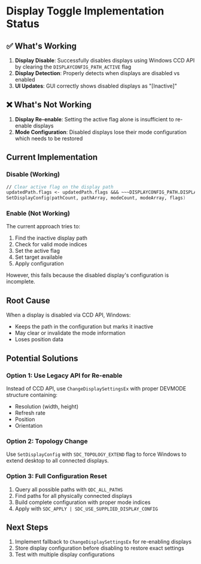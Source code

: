 # Display Toggle Implementation Status

## ✅ What's Working
1. **Display Disable**: Successfully disables displays using Windows CCD API by clearing the `DISPLAYCONFIG_PATH_ACTIVE` flag
2. **Display Detection**: Properly detects when displays are disabled vs enabled
3. **UI Updates**: GUI correctly shows disabled displays as "[Inactive]"

## ❌ What's Not Working
1. **Display Re-enable**: Setting the active flag alone is insufficient to re-enable displays
2. **Mode Configuration**: Disabled displays lose their mode configuration which needs to be restored

## Current Implementation

### Disable (Working)
```fsharp
// Clear active flag on the display path
updatedPath.flags <- updatedPath.flags &&& ~~~DISPLAYCONFIG_PATH.DISPLAYCONFIG_PATH_ACTIVE
SetDisplayConfig(pathCount, pathArray, modeCount, modeArray, flags)
```

### Enable (Not Working)
The current approach tries to:
1. Find the inactive display path
2. Check for valid mode indices
3. Set the active flag
4. Set target available
5. Apply configuration

However, this fails because the disabled display's configuration is incomplete.

## Root Cause
When a display is disabled via CCD API, Windows:
- Keeps the path in the configuration but marks it inactive
- May clear or invalidate the mode information
- Loses position data

## Potential Solutions

### Option 1: Use Legacy API for Re-enable
Instead of CCD API, use `ChangeDisplaySettingsEx` with proper DEVMODE structure containing:
- Resolution (width, height)
- Refresh rate
- Position
- Orientation

### Option 2: Topology Change
Use `SetDisplayConfig` with `SDC_TOPOLOGY_EXTEND` flag to force Windows to extend desktop to all connected displays.

### Option 3: Full Configuration Reset
1. Query all possible paths with `QDC_ALL_PATHS`
2. Find paths for all physically connected displays
3. Build complete configuration with proper mode indices
4. Apply with `SDC_APPLY | SDC_USE_SUPPLIED_DISPLAY_CONFIG`

## Next Steps
1. Implement fallback to `ChangeDisplaySettingsEx` for re-enabling displays
2. Store display configuration before disabling to restore exact settings
3. Test with multiple display configurations